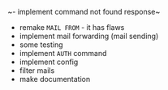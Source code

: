~- implement command not found response~
- remake `MAIL FROM` - it has flaws
- implement mail forwarding (mail sending)
- some testing
- implement `AUTH` command
- implement config
- filter mails
- make documentation

